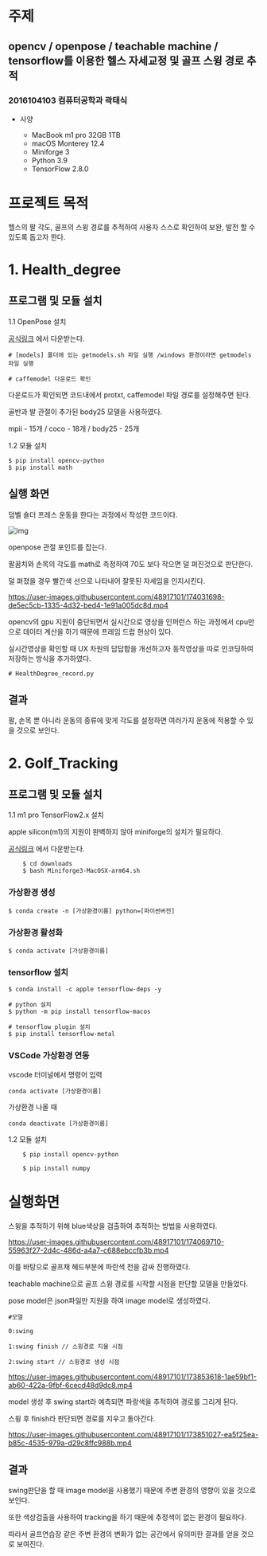 # 주제

## opencv / openpose / teachable machine / tensorflow를 이용한 헬스 자세교정 및 골프 스윙 경로 추적

### 2016104103 컴퓨터공학과 곽태식

* 사양

    - MacBook m1 pro 32GB 1TB
    - macOS Monterey 12.4
    - Miniforge 3
    - Python 3.9
    - TensorFlow 2.8.0

# 프로젝트 목적

헬스의 팔 각도, 골프의 스윙 경로를 추적하여 사용자 스스로 확인하여 보완, 발전 할 수 있도록 돕고자 한다.

# 1. Health_degree

 ## 프로그램 및 모듈 설치
 
1.1 OpenPose 설치

 [공식링크](https://github.com/CMU-Perceptual-Computing-Lab/openpose) 에서 다운받는다.
 
    # [models] 폴더에 있는 getmodels.sh 파일 실행 /windows 환경이라면 getmodels 파일 실행
    
    # caffemodel 다운로드 확인
  
 다운로드가 확인되면 코드내에서 protxt, caffemodel 파일 경로를 설정해주면 된다.
 
 골반과 발 관절이 추가된 body25 모델을 사용하였다.
 
 mpii - 15개 / coco - 18개 / body25 - 25개
 
1.2 모듈 설치

    $ pip install opencv-python
    $ pip install math

 ## 실행 화면
 
  덤벨 숄더 프레스 운동을 한다는 과정에서 작성한 코드이다.
  
  
  ![img](https://user-images.githubusercontent.com/48917101/174013376-98a25f90-a4cb-43be-b559-97292b127541.png)

  
  
  
  openpose 관절 포인트를 잡는다.
  
  팔꿈치와 손목의 각도를 math로 측정하여 70도 보다 작으면 덜 펴진것으로 판단한다.
  
  덜 펴졌을 경우 빨간색 선으로 나타내어 잘못된 자세임을 인지시킨다.


https://user-images.githubusercontent.com/48917101/174031698-de5ec5cb-1335-4d32-bed4-1e91a005dc8d.mp4


opencv의 gpu 지원이 중단되면서 실시간으로 영상을 인퍼런스 하는 과정에서 cpu만으로 데이터 계산을 하기 때문에 프레임 드랍 현상이 있다.


실시간영상을 확인할 때 UX 차원의 답답함을 개선하고자 동작영상을 따로 인코딩하여 저장하는 방식을 추가하였다.

    # HealthDegree_record.py

 ## 결과
 
 팔, 손목 뿐 아니라 운동의 종류에 맞게 각도를 설정하면 여러가지 운동에 적용할 수 있을 것으로 보인다.

# 2. Golf_Tracking

 ## 프로그램 및 모듈 설치

1.1 m1 pro TensorFlow2.x 설치
  
  apple silicon(m1)의 지원이 완벽하지 않아 miniforge의 설치가 필요하다.

  [공식링크](https://github.com/conda-forge/miniforge/) 에서 다운받는다.
  
        $ cd downloads
        $ bash Miniforge3-MacOSX-arm64.sh
  
  ### 가상환경 생성
  
    $ conda create -n [가상환경이름] python=[파이썬버전]
    
  ### 가상환경 활성화
  
    $ conda activate [가상환경이름]
  
  ### tensorflow 설치
  
    $ conda install -c apple tensorflow-deps -y
    
    # python 설치
    $ python -m pip install tensorflow-macos
    
    # tensorflow plugin 설치
    $ pip install tensorflow-metal
    
  ### VSCode 가상환경 연동
  
   vscode 터미널에서 명령어 입력  
   
    conda activate [가상환경이름]
    
   가상환경 나올 때
   
    conda deactivate [가상환경이름]
    
1.2 모듈 설치


        $ pip install opencv-python
        
        $ pip install numpy


# 실행화면

스윙을 추적하기 위해 blue색상을 검출하여 추적하는 방법을 사용하였다.



https://user-images.githubusercontent.com/48917101/174069710-55963f27-2d4c-486d-a4a7-c688ebccfb3b.mp4


이를 바탕으로 골프채 헤드부분에 파란색 천을 감싸 진행하였다.


teachable machine으로 골프 스윙 경로를 시작할 시점을 판단할 모델을 만들었다.

pose model은 json파일만 지원을 하여 image model로 생성하였다.

    #모델
    
    0:swing

    1:swing finish // 스윙경로 지울 시점

    2:swing start // 스윙경로 생성 시점


https://user-images.githubusercontent.com/48917101/173853618-1ae59bf1-ab60-422a-9fbf-6cecd48d9dc8.mp4


model 생성 후 swing start라 예측되면 파랑색을 추적하여 경로를 그리게 된다.

스윙 후 finish라 판단되면 경로를 지우고 돌아간다.

https://user-images.githubusercontent.com/48917101/173851027-ea5f25ea-b85c-4535-979a-d29c8ffc988b.mp4



## 결과

swing판단을 할 때 image model을 사용했기 때문에 주변 환경의 영향이 있을 것으로 보인다.

또한 색상검출을 사용하여 tracking을 하기 때문에 추정색이 없는 환경이 필요하다.

따라서 골프연습장 같은 주변 환경의 변화가 없는 공간에서 유의미한 결과를 얻을 것으로 보여진다.






